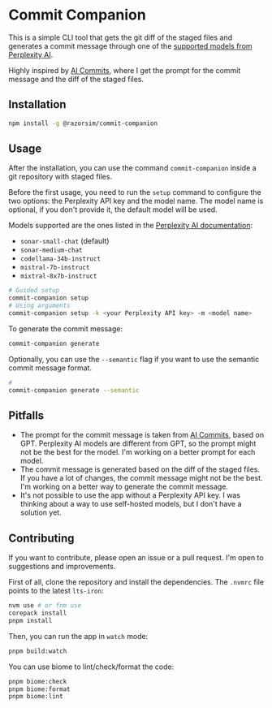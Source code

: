 # Commit Companion
This is a simple CLI tool that gets the git diff of the staged files and generates a commit message through one of the [supported models from Perplexity AI](https://docs.perplexity.ai/docs/model-cards).

Highly inspired by [AI Commits](https://github.com/Nutlope/aicommits), where I get the prompt for the commit message and the diff of the staged files.

## Installation
```bash
npm install -g @razorsim/commit-companion
```

## Usage
After the installation, you can use the command `commit-companion` inside a git repository with staged files.

Before the first usage, you need to run the `setup` command to configure the two options: the Perplexity API key and the model name.
The model name is optional, if you don't provide it, the default model will be used.

Models supported are the ones listed in the [Perplexity AI documentation](https://docs.perplexity.ai/docs/model-cards):
- `sonar-small-chat` (default)
- `sonar-medium-chat`
- `codellama-34b-instruct`
- `mistral-7b-instruct`
- `mixtral-8x7b-instruct`

```bash
# Guided setup
commit-companion setup
# Using arguments
commit-companion setup -k <your Perplexity API key> -m <model name>
```

To generate the commit message:
```bash
commit-companion generate
```

Optionally, you can use the `--semantic` flag if you want to use the semantic commit message format.

```bash
# 
commit-companion generate --semantic
```

## Pitfalls
- The prompt for the commit message is taken from [AI Commits](https://github.com/Nutlope/aicommits), based on GPT. Perplexity AI models are different from GPT, so the prompt might not be the best for the model. I'm working on a better prompt for each model.
- The commit message is generated based on the diff of the staged files. If you have a lot of changes, the commit message might not be the best. I'm working on a better way to generate the commit message.
- It's not possible to use the app without a Perplexity API key. I was thinking about a way to use self-hosted models, but I don't have a solution yet.

## Contributing
If you want to contribute, please open an issue or a pull request. I'm open to suggestions and improvements.

First of all, clone the repository and install the dependencies. The `.nvmrc` file points to the latest `lts-iron`:

```bash
nvm use # or fnm use
corepack install
pnpm install
```

Then, you can run the app in `watch` mode:
```bash
pnpm build:watch
```

You can use biome to lint/check/format the code:
```bash
pnpm biome:check
pnpm biome:format
pnpm biome:lint
```
